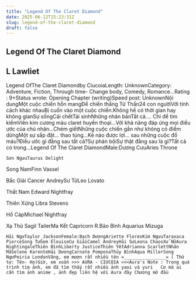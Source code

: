 ```yaml
---
title: "Legend Of The Claret Diamond"
date: 2025-06-12T15:23:31Z
slug: legend-of-the-claret-diamond
draft: false
---
```


## Legend Of The Claret Diamond

## L Lawliet

Legend OfThe Claret Diamondby CiucoiaLength: UnknownCategory: Adventure, Fiction, Through time- Change body, Comedy, Romance...Rating : 9+Status wrote: Opening Chapter (writing)Speed post: UnknownNội dungMột cuộc chiến hỗn mangĐể chiến thắng Tử Thần24 con ngườiVới tính cách khác nhauBị cuốn vào một cuộc chiến.Không hề có thời gian hay không gianSự sốngCái chếtTái sinhNhững nhân bảnTất cả…. Chỉ để tìm kiếmViên kim cương màu claret huyền thoại…Với khả năng đáp ứng mọi điều ước của chủ nhân…Chém giếtNhững cuộc chiến gần như không có điểm dừngMột sự sắp đặt… thao túng…Kẻ nào được lợi… sau những cuộc đổ máu?Điều ước gì đằng sau tất cả?Sự phản bộiSự thật đằng sau là gì?Tất cả có trong…Legend Of The Claret DiamondMale:Dương CưuAries Throne

	Sơn NgưuTaurus Delight

	
	
 Song NamFinn Vassel

	
	
 Bắc Giải Cancer AndreySư TửLeo Lovato

	
	
 Thất Nam Edward Nightfray

	
	
 Thiên Xứng Libra Stevens

	
	
 Hổ CápMichael Nightfray

	
	
 Xạ Thủ Sagil TailerMa Kết Capricorn R.Bảo Bình Aquarius Mizuga

	Hải NgưTaylor JacksonFemale:Bạch DươngAriette FloresKim NgưuTaraxaca PierceSong TửGem ElouiseCự GiảiCamel AndreyHải SưLeona ChaosXử NữAura NightingaleThiên BìnhLiberty JusticeThiên YếtAdrianna ScarlettNhân MãSelene KarenteHải DươngCarnate PomponaThủy BìnhAqua MillerSong NgưPeiria LondonVâng, em mượn rất nhiều tên =________________= ( Thứ tự: Tên- Họ)Giờ, em xoắn >>> AURA - CIUCOIA <<<Aura's Note : Trong quá trình tìm ảnh, em đã tìm thấy rất nhiều ảnh yaoi và yuri   Cơ mà ai cần tìm ảnh anime , ảnh đẹp liên hệ với Aura đây Chương mở đầu